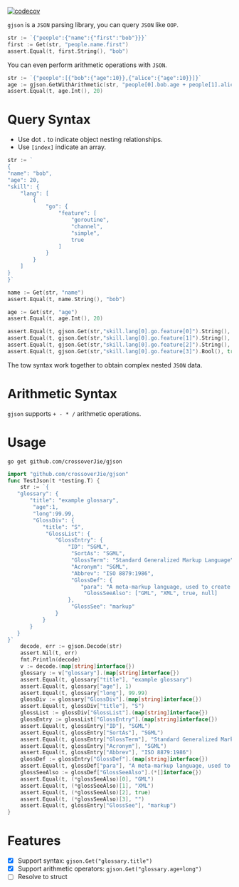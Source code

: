 [![codecov](https://codecov.io/gh/crossoverJie/gjson/branch/main/graph/badge.svg?token=51WIOVFN95)](https://codecov.io/gh/crossoverJie/gjson)

`gjson` is a `JSON` parsing library, you can query `JSON` like `OOP`. 

```go
str := `{"people":{"name":{"first":"bob"}}}`
first := Get(str, "people.name.first")
assert.Equal(t, first.String(), "bob")
```

You can even perform arithmetic operations with `JSON`.

```go
str := `{"people":[{"bob":{"age":10}},{"alice":{"age":10}}]}`
age := gjson.GetWithArithmetic(str, "people[0].bob.age + people[1].alice.age")
assert.Equal(t, age.Int(), 20)
```


# Query Syntax

- Use dot `.` to indicate object nesting relationships.
- Use `[index]` indicate an array.

```go
str := `
{
"name": "bob",
"age": 20,
"skill": {
    "lang": [
        {
            "go": {
                "feature": [
                    "goroutine",
                    "channel",
                    "simple",
                    true
                ]
            }
        }
    ]
}
}`

name := Get(str, "name")
assert.Equal(t, name.String(), "bob")

age := Get(str, "age")
assert.Equal(t, age.Int(), 20)

assert.Equal(t, gjson.Get(str,"skill.lang[0].go.feature[0]").String(), "goroutine")
assert.Equal(t, gjson.Get(str,"skill.lang[0].go.feature[1]").String(), "channel")
assert.Equal(t, gjson.Get(str,"skill.lang[0].go.feature[2]").String(), "simple")
assert.Equal(t, gjson.Get(str,"skill.lang[0].go.feature[3]").Bool(), true)
```

The tow syntax work together to obtain complex nested `JSON` data.

# Arithmetic Syntax

`gjson` supports `+ - * /` arithmetic operations.

# Usage

```shell
go get github.com/crossoverJie/gjson
```

```go
import "github.com/crossoverJie/gjson"
func TestJson(t *testing.T) {
	str := `{
   "glossary": {
       "title": "example glossary",
		"age":1,
		"long":99.99,
		"GlossDiv": {
           "title": "S",
			"GlossList": {
               "GlossEntry": {
                   "ID": "SGML",
					"SortAs": "SGML",
					"GlossTerm": "Standard Generalized Markup Language",
					"Acronym": "SGML",
					"Abbrev": "ISO 8879:1986",
					"GlossDef": {
                       "para": "A meta-markup language, used to create markup languages such as DocBook.",
						"GlossSeeAlso": ["GML", "XML", true, null]
                   },
					"GlossSee": "markup"
               }
           }
       }
   }
}`
	decode, err := gjson.Decode(str)
	assert.Nil(t, err)
	fmt.Println(decode)
	v := decode.(map[string]interface{})
	glossary := v["glossary"].(map[string]interface{})
	assert.Equal(t, glossary["title"], "example glossary")
	assert.Equal(t, glossary["age"], 1)
	assert.Equal(t, glossary["long"], 99.99)
	glossDiv := glossary["GlossDiv"].(map[string]interface{})
	assert.Equal(t, glossDiv["title"], "S")
	glossList := glossDiv["GlossList"].(map[string]interface{})
	glossEntry := glossList["GlossEntry"].(map[string]interface{})
	assert.Equal(t, glossEntry["ID"], "SGML")
	assert.Equal(t, glossEntry["SortAs"], "SGML")
	assert.Equal(t, glossEntry["GlossTerm"], "Standard Generalized Markup Language")
	assert.Equal(t, glossEntry["Acronym"], "SGML")
	assert.Equal(t, glossEntry["Abbrev"], "ISO 8879:1986")
	glossDef := glossEntry["GlossDef"].(map[string]interface{})
	assert.Equal(t, glossDef["para"], "A meta-markup language, used to create markup languages such as DocBook.")
	glossSeeAlso := glossDef["GlossSeeAlso"].(*[]interface{})
	assert.Equal(t, (*glossSeeAlso)[0], "GML")
	assert.Equal(t, (*glossSeeAlso)[1], "XML")
	assert.Equal(t, (*glossSeeAlso)[2], true)
	assert.Equal(t, (*glossSeeAlso)[3], "")
	assert.Equal(t, glossEntry["GlossSee"], "markup")
}
```

# Features
- [x] Support syntax: `gjson.Get("glossary.title")`
- [x] Support arithmetic operators: `gjson.Get("glossary.age+long")`
- [ ] Resolve to struct
